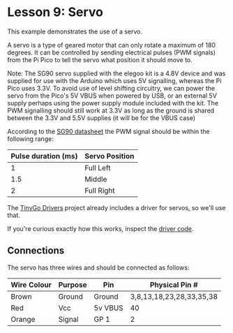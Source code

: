 # Lesson 9: Servo #

This example demonstrates the use of a servo.

A servo is a type of geared motor that can only rotate a maximum of 180 degrees.
It can be controlled by sending electrical pulses (PWM signals) from the Pi Pico
to tell the servo what position it should move to.

Note: The SG90 servo supplied with the elegoo kit is a 4.8V device and was supplied for
use with the Arduino which uses 5V signalling, whereas the Pi Pico uses 3.3V.
To avoid use of level shifting circuitry, we can power the servo from the Pico's
5V VBUS when powered by USB, or an external 5V supply perhaps using the power supply
module included with the kit. The PWM signalling should still work at 3.3V as long
as the ground is shared between the 3.3V and 5.5V supplies (it will be for the VBUS case)

According to the [SG90 datasheet](http://www.ee.ic.ac.uk/pcheung/teaching/DE1_EE/stores/sg90_datasheet.pdf)
the PWM signal should be within the following range:

| Pulse duration (ms) | Servo Position |
|-|-|
|1| Full Left|
|1.5| Middle|
|2| Full Right|

The [TinyGo Drivers](https://pkg.go.dev/tinygo.org/x/drivers) project already includes a driver for servos, so we'll
use that.

If you're curious exactly how this works, inspect the [driver code](https://github.com/tinygo-org/drivers/blob/release/servo/servo.go).

## Connections ##

The servo has three wires and should be connected as follows:

| Wire Colour | Purpose | Pin | Physical Pin #
|-|-|-|-|
| Brown | Ground | Ground | 3,8,13,18,23,28,33,35,38 |
| Red | Vcc | 5v VBUS | 40|
| Orange | Signal | GP 1 | 2|
